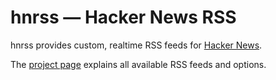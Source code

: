 hnrss — Hacker News RSS
========================

hnrss provides custom, realtime RSS feeds for [Hacker News](https://news.ycombinator.com/).

The [project page](https://hnrss.github.io/) explains all available RSS feeds and options.
